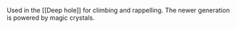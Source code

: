Used in the [[Deep hole]] for climbing and rappelling. The newer generation is powered by magic crystals.